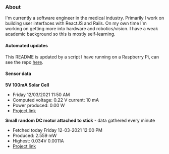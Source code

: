 ### About
I'm currently a software engineer in the medical industry. Primarily I work on building user interfaces with ReactJS and Rails. On my own time I'm working on getting more into hardware and robotics/vision. I have a weak academic background so this is mostly self-learning.

#### Automated updates
This README is updated by a script I have running on a Raspberry Pi, can see the repo [here](https://github.com/jdc-cunningham/raspi-git-repo-updater).

#### Sensor data
**5V 100mA Solar Cell**
- Friday 12/03/2021 11:50 AM
- Computed voltage: 0.22 V current: 10 mA
- Power produced: 0.00 W
- [Project link](https://github.com/jdc-cunningham/raspisolarplotter)

**Small random DC motor attached to stick** - data gathered every minute
- Fetched today Friday 12-03-2021 12:00 PM
- Produced: 2.559 mW
- Highest: 0.034V 0.0011A
- [Project link](https://github.com/jdc-cunningham/turbine-raspi)
